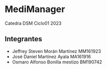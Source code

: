 # MediManager

Catedra DSM Ciclo01 2023

## Integrantes
- Jeffrey Steven Morán Martínez   MM161923
- José Daniel Martínez Ayala      MA161916
- Osmaro Alfonso Bonilla mestizo  BM190742
